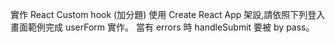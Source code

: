 實作 React Custom hook (加分題)
使用 Create React App 架設,請依照下列登入畫面範例完成 userForm 實作。
當有 errors 時 handleSubmit 要被 by pass。
